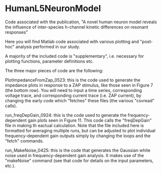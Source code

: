 # HumanL5NeuronModel
Code associated with the publication, "A novel human neuron model reveals the influence of inter-species h-channel kinetic differences on resonant responses"

Here you will find Matlab code associated with various plotting and "post-hoc" analysis performed in our study.

A majority of the included code is "supplementary", i.e. necessary for plotting functions, parameter definitions etc.

The three major pieces of code are the following:
  
  PlotImpedanceFromZap_0523: this is the code used to generate the impedance plots in response to a ZAP stimulus, like those seen in Figure 7 (the bottom row). You will need to input a time series, corresponding voltage trace, and corresponding current trace (i.e. ZAP current), by changing the early code which "fetches" these files (the various "csvread" calls).
  
  run_freqDepGain_0924: this is the code used to generate the frequency-dependent gain plots seen in Figure 11. This code calls the "freqDepGain" file in making th eactual calculation. Note that the file included here is formatted for averaging multiple runs, but can be adjusted to plot individual frequency-dependent gain outputs simply by changing the loops and the "fetch" commands.
  
  run_MakeNoise_0425: this is the code that generates the Gaussian white noise used in frequency-dependent gain analysis. It makes use of the "makeNoise" command (see that code for details on the input parameters, etc.).
 
